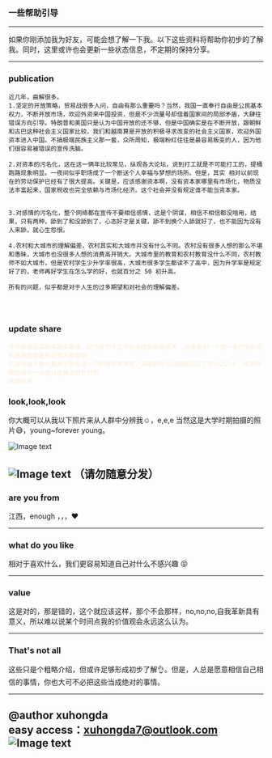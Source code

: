 ### 一些帮助引导

---

 如果你刚添加我为好友，可能会想了解一下我。以下这些资料将帮助你初步的了解我。同时，这里或许也会更新一些状态信息，不定期的保持分享。

---


### **publication**
```
近几年，曲解很多。
1.坚定的开放策略，贸易战很多人问，自由有那么重要吗？当然，我国一直奉行自由是公民基本权力，不断开放市场，欢迎外资来中国投资，但是不少流量号却借着国家间的局部矛盾，大肆往错误方向引导。特朗普和美国只是认为中国开放的还不够，但是中国确实是在不断开放，跟朝鲜和古巴这种社会主义国家比较，我们和越南算是开放的积极寻求改变的社会主义国家，欢迎外国资本进入中国。不搞极端民族主义那一套，众所周知，极端粉红往往是最容易叛变的人，因为他们很容易被错误的宣传洗脑。

2.对资本的污名化，这在这一俩年比较常见，纵观各大论坛，说到打工就是不可能打工的，提桶跑路现象明显。一夜间似乎职场成了一个断送个人幸福与梦想的场所。但是，其实 相对以前现在的劳动保护已经有了很大提高。关键是，应该感谢资本啊，没有资本家哪里有市场化，物质没法丰富起来，国家税收也完全依赖与市场化经济。这个社会并没有规定谁不能当资本家。


3.对感情的污名化，整个网络都在宣传不要相信感情，这是个阴谋，相信不相信都没啥用，结果，只有两种，舔到了和没舔到了，心态好才是关键，舔不到换个人舔就好了，也不能因为没有人来舔，就心生怨恨。

4.农村和大城市的理解偏差，农村其实和大城市并没有什么不同。农村没有很多人想的那么不堪和愚昧，大城市也没很多人想的消费高开销大。大城市里的教育和农村教育没什么不同，农村教师不如大城市，但是农村学生少升学率很高，大城市很多学生都读不了高中，因为升学率是规定好了的，老师再好学生在怎么学的好，也就百分之 50 初升高。

所有的问题，似乎都是对于人生的过多期望和对社会的理解偏差。




```

### **update share**

<html>

<span style="color: antiquewhite">

    今天看报道深圳离婚率暴增，经济在如今这个社会婚姻影响很大 .但是看到一个进一步的分析说的是离婚数量并没有大量增加
    只是结婚人数大量减少导致这一个数据非常难堪，离婚数除以结婚数超过了百分之八十，如果结婚的再少一点估计能算出百分百的
    离婚率来
</span>

</html>


### **look,look,look**

你大概可以从我以下照片来从人群中分辨我☺，e,e,e 当然这是大学时期拍摄的照片😅，young~forever young。

![Image text](https://pic.rmb.bdstatic.com/bjh/dfc3b26696f5f7e4e13efbded2b3f34b.jpeg@s_0,w_2000)

![Image text](https://pic.rmb.bdstatic.com/bjh/bfb30b1c69499abc9e7f7f3e2d4b50e6.jpeg)
**（请勿随意分发）**
---

### **are you from** 

江西，enough ，，，❤

---
   
### what do you like 

  相对于喜欢什么，我们更容易知道自己对什么不感兴趣 😝 
  

---

### **value**

  这是对的，那是错的，这个就应该这样，那个不会那样，no,no,no,自我革新具有意义，所以难以说某个时间点我的价值观会永远这么认为。
  

---  

### **That's not all**

   这些只是个粗略介绍，但或许足够形成初步了解👌。但是，人总是愿意相信自己相信的事情，你也大可不必把这些当成绝对的事情。


---

@author xuhongda   
easy access：xuhongda7@outlook.com  
![Image text](https://pic.rmb.bdstatic.com/bjh/fa1a2f0ae236f2b90e1a8b4812507788.png)
---
